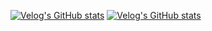 [![Velog's GitHub stats](https://velog-readme-stats.vercel.app/api/badge?name=jvn4dev)](https://velog.io/@jvn4dev) 
[![Velog's GitHub stats](https://velog-readme-stats.vercel.app/api?name=jvn4dev/HTTP-요청-메소드-정리)](https://github.com/jvn4dev/README.md)
